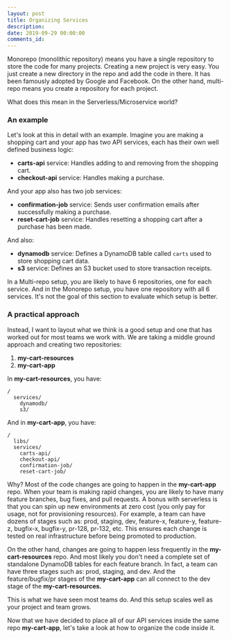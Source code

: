 ```yaml
---
layout: post
title: Organizing Services
description: 
date: 2019-09-29 00:00:00
comments_id: 
---
```


Monorepo (monolithic repository) means you have a single repository to store the code for many projects. Creating a new project is very easy. You just create a new directory in the repo and add the code in there. It has been famously adopted by Google and Facebook. On the other hand, multi-repo means you create a repository for each project.

What does this mean in the Serverless/Microservice world?

### An example

Let's look at this in detail with an example. Imagine you are making a shopping cart and your app has two API services, each has their own well defined business logic:

- **carts-api** service: Handles adding to and removing from the shopping cart.
- **checkout-api** service: Handles making a purchase.

And your app also has two job services:

- **confirmation-job** service: Sends user confirmation emails after successfully making a purchase.
- **reset-cart-job** service: Handles resetting a shopping cart after a purchase has been made.

And also:

- **dynamodb** service: Defines a DynamoDB table called `carts` used to store shopping cart data.
- **s3** service: Defines an S3 bucket used to store transaction receipts.

In a Multi-repo setup, you are likely to have 6 repositories, one for each service. And in the Monorepo setup, you have one repository with all 6 services. It's not the goal of this section to evaluate which setup is better.

### A practical approach

Instead, I want to layout what we think is a good setup and one that has worked out for most teams we work with. We are taking a middle ground approach and creating two repositories:

1. **my-cart-resources**
2. **my-cart-app**

In **my-cart-resources**, you have:

```
/
  services/
    dynamodb/
    s3/
```

And in **my-cart-app**, you have:

```
/
  libs/
  services/
    carts-api/
    checkout-api/
    confirmation-job/
    reset-cart-job/
```

Why? Most of the code changes are going to happen in the **my-cart-app** repo. When your team is making rapid changes, you are likely to have many feature branches, bug fixes, and pull requests. A bonus with serverless is that you can spin up new environments at zero cost (you only pay for usage, not for provisioning resources). For example, a team can have dozens of stages such as: prod, staging, dev, feature-x, feature-y, feature-z, bugfix-x, bugfix-y, pr-128, pr-132, etc. This ensures each change is tested on real infrastructure before being promoted to production.

On the other hand, changes are going to happen less frequently in the **my-cart-resources** repo. And most likely you don't need a complete set of standalone DynamoDB tables for each feature branch. In fact, a team can have three stages such as: prod, staging, and dev. And the feature/bugfix/pr stages of the **my-cart-app** can all connect to the dev stage of the **my-cart-resources.**

[](https://s3.us-west-2.amazonaws.com/secure.notion-static.com/79e74ef8-d3a1-4b42-9613-827e92ba5828/Untitled_drawing.png?X-Amz-Algorithm=AWS4-HMAC-SHA256&X-Amz-Credential=ASIAT73L2G45G6M3HY7S%2F20190928%2Fus-west-2%2Fs3%2Faws4_request&X-Amz-Date=20190928T183835Z&X-Amz-Expires=86400&X-Amz-Security-Token=AgoJb3JpZ2luX2VjELX%2F%2F%2F%2F%2F%2F%2F%2F%2F%2FwEaCXVzLXdlc3QtMiJGMEQCIDL06Fze%2FjuIZRMtxzeitwAkxerpEh%2BWoxRpA882ChCyAiAamkWGMKDhKFTfXF5PHGalTPdUGG6rDEr7SYOpIV9MzSrjAwiO%2F%2F%2F%2F%2F%2F%2F%2F%2F%2F8BEAAaDDI3NDU2NzE0OTM3MCIMNH0mAXlZvelFw9ahKrcDjn0J5Z4c1kd3eoXMHm3Zz7xblb%2FowfyAkG5pNm9FsEC7c3awBVwxd4zTcr6jKNWeTrmx1eIUIXBxjJd3xG9c3zSjZ6xkN%2Fq1mZMJqDSvd70YWHDc6vHntg1yD2i5%2FfGtRoSgsQLuZ7hpb265XEIzzQB0NhuO0IGiw1Y1HJVOgnM3zZDTez%2BwLDrdKrMOwL2bwth7o80YQWeWhjj2Cg0CQcDIpMSH0IClcS%2BPEsAisAJbgpcNQqVVunVS7EvwrrU85nljk6N20gsQrFfucll7Eqm%2B6YvHsJxlPWPdeGv9avvR1ZN%2B3ivvC9ot5pwp1AzbgwxbapgKoxwQMUIhqqM2UC0gGL4lhEptbPVBT02jgaPdrQG%2FkyH8c8cPgNvRj%2F79idZmcOxCmojtJ5dArqpqabxyMbCeOmzShU%2FwWLVt6sF54fgGqLvYs3qlkHdlyuChKafAbbEnZ%2FckS40cxa7Bgni4N7FMeQP9hqLWc5W5H7D%2FQDMfp7BZeOSqYaTf%2FTZ5eIhGE5%2BcpyBc0y43fdvRzA%2BZPzZjiBxeO8vPbl1ff108Mf24GVUCDf3Qn9KrddjmohAJiVI%2BIDCSp73sBTq1AZ5RA0gbgtr9kGPbBH3DDD6xBKX5ZuylAqJV5YNkB5JW%2F3DzlOSKAJ6RgIDO2WD%2BeJXK5p3EFMuiNUCn09xcSX4A953pJnb3nisFF5bANIlQLpPstK927luOnatKaMvVKt2RSZDREphJj5XbralP0fylk4SSN%2FyiiNIxDblbVX7QmvIMfb4iJZhpA%2BHsHNmAso5oKo8DAkwk523sI2bJcmxJys9k1%2BEf6voMJW7f7g6pbglYnP0%3D&X-Amz-Signature=7a12eaaa53bfc2f0b1939770ad7c1dcd95cb521da63a035b4db819aa2694a9f7&X-Amz-SignedHeaders=host&response-content-disposition=filename%20%3D%22Untitled_drawing.png%22)

This is what we have seen most teams do. And this setup scales well as your project and team grows.

Now that we have decided to place all of our API services inside the same repo **my-cart-app**, let's take a look at how to organize the code inside it.
